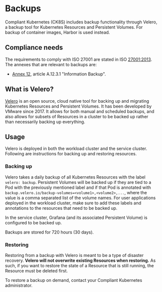 # Backups

Compliant Kubernetes (CK8S) includes backup functionality through Velero, a backup tool for Kubernetes Resources and Persistent Volumes. For backup of container images, Harbor is used instead.

## Compliance needs

The requirements to comply with ISO 27001 are stated in ISO [27001:2013](https://www.isms.online/iso-27001/). The annexes that are relevant to backups are:

- [Annex 12](https://www.isms.online/iso-27001/annex-a-12-operations-security/), article A.12.3.1 "Information Backup".

## What is Velero?

[Velero](https://velero.io/) is an open source, cloud native tool for backing up and migrating Kubernetes Resources and Persistent Volumes. It has been developed by VMware since 2017. It allows for both manual and scheduled backups, and also allows for subsets of Resources in a cluster to be backed up rather than necessarily backing up everything.

## Usage

Velero is deployed in both the workload cluster and the service cluster. Following are instructions for backing up and restoring resources.

### Backing up

Velero takes a daily backup of all Kubernetes Resources with the label `velero: backup`. Persistent Volumes will be backed up if they are tied to a Pod with the previously mentioned label and if that Pod is annotated with `backup.velero.io/backup-volumes=<volume1>,<volume2>,...`, where the value is a comma separated list of the volume names. For user applications deployed in the workload cluster, make sure to add these labels and annotations to the resources that need to be backed up.

In the service cluster, Grafana (and its associated Persistent Volume) is configured to be backed up.

Backups are stored for 720 hours (30 days).

### Restoring

Restoring from a backup with Velero is meant to be a type of disaster recovery. **Velero will not overwrite existing Resources when restoring.** As such, if you want to restore the state of a Resource that is still running, the Resource must be deleted first.

To restore a backup on demand, contact your Compliant Kubernetes administrator.
